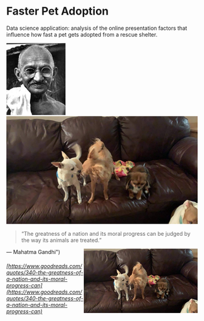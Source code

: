 # Faster Pet Adoption

Data science application: analysis of the online presentation factors that influence how fast a pet gets adopted from a rescue shelter.


![](src/readme/imgs/5810891.jpg)![](data/img_dumps/dl5zpyw5k3jeb.cloudfront-1.jpg)
>“The greatness of a nation and its moral progress can be judged by the way its animals are treated.”

― Mahatma Gandhi")
<img src="https://github.com/elsaVelazquez/faster-pet-adoption/blob/master/data/img_dumps/dl5zpyw5k3jeb.cloudfront-1.jpg" width=300 align=right>


###### [https://www.goodreads.com/quotes/340-the-greatness-of-a-nation-and-its-moral-progress-can](https://www.goodreads.com/quotes/340-the-greatness-of-a-nation-and-its-moral-progress-can)
